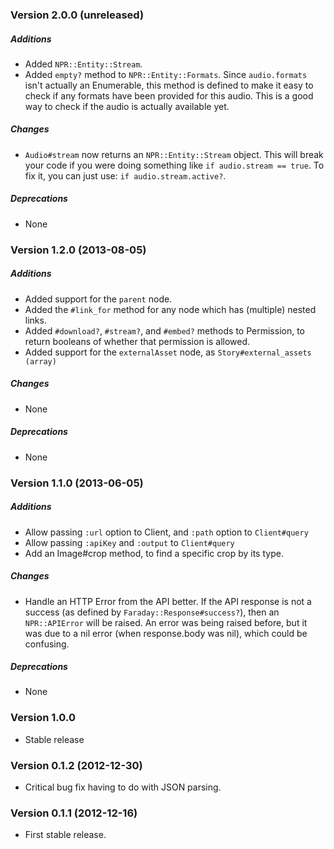### Version 2.0.0 (unreleased)
##### Additions
* Added `NPR::Entity::Stream`.
* Added `empty?` method to `NPR::Entity::Formats`. Since `audio.formats` isn't
  actually an Enumerable, this method is defined to make it easy to check if
  any formats have been provided for this audio. This is a good way to check
  if the audio is actually available yet.

##### Changes
* `Audio#stream` now returns an `NPR::Entity::Stream` object. This will break
  your code if you were doing something like `if audio.stream == true`.
  To fix it, you can just use: `if audio.stream.active?`. 

##### Deprecations
* None


### Version 1.2.0 (2013-08-05)
##### Additions
* Added support for the `parent` node.
* Added the `#link_for` method for any node which has (multiple) nested links.
* Added `#download?`, `#stream?`, and `#embed?` methods to Permission, to return
  booleans of whether that permission is allowed.
* Added support for the `externalAsset` node, as `Story#external_assets (array)`

##### Changes
* None

##### Deprecations
* None



### Version 1.1.0 (2013-06-05)

##### Additions
* Allow passing `:url` option to Client, and `:path` option to `Client#query`
* Allow passing `:apiKey` and `:output` to `Client#query`
* Add an Image#crop method, to find a specific crop by its type.

##### Changes
* Handle an HTTP Error from the API better. If the API response is not a
  success (as defined by `Faraday::Response#success?`), then an 
  `NPR::APIError` will be raised. An error was being raised before, but
  it was due to a nil error (when response.body was nil), which could be confusing.

##### Deprecations
  * None



### Version 1.0.0
* Stable release



### Version 0.1.2 (2012-12-30)
* Critical bug fix having to do with JSON parsing.



### Version 0.1.1 (2012-12-16)
* First stable release.

